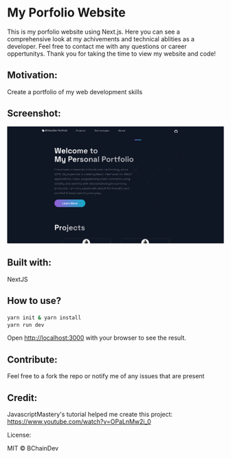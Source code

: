 # My Porfolio Website

This is my porfolio website using Next.js. Here you can see a comprehensive look at my achivements and technical ablities as a developer. Feel free to contact me with any questions or career oppertunitys. Thank you for taking the time to view my website and code!


## Motivation:
Create a portfolio of my web development skills

## Screenshot:

![Screenshot](public/images/Screenshot.png) 


## Built with:

NextJS

## How to use?

```bash
yarn init & yarn install
yarn run dev
```

Open [http://localhost:3000](http://localhost:3000) with your browser to see the result.

## Contribute:

Feel free to a fork the repo or notify me of any issues that are present

## Credit:

JavascriptMastery's tutorial helped me create this project:
https://www.youtube.com/watch?v=OPaLnMw2i_0

License:
 
MIT © BChainDev
